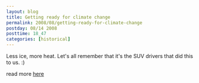 ```yaml
---
layout: blog
title: Getting ready for climate change
permalink: 2008/08/getting-ready-for-climate-change
postday: 08/14 2008
posttime: 18_47
categories: [historical]
---
```


<p>Less ice, more heat. Let's all remember that it's the SUV drivers that did this to us. :)</p>
<p>read more <a href="http://www.guardian.co.uk/commentisfree/2008/aug/11/climatechange" target="_blank">here</a></p>

